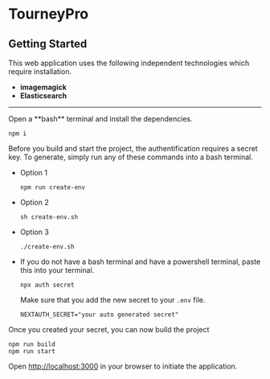 # TourneyPro

## Getting Started
This web application uses the following independent technologies which require installation.
- **imagemagick**
- **Elasticsearch**

<hr></hr>
Open a **bash** terminal and install the dependencies.

```
npm i
``` 

Before you build and start the project, the authentification requires a secret key. To generate, simply run any of these commands into a bash terminal. 
* Option 1
    ```
    npm run create-env
    ```  
* Option 2
    ```
    sh create-env.sh
    ```
* Option 3 
    ```
    ./create-env.sh
    ```

* If you do not have a bash terminal and have a powershell terminal, paste this into your terminal. 
    ```
    npx auth secret
    ``` 
    Make sure that you add the new secret to your `.env` file.
    ```
    NEXTAUTH_SECRET="your auto generated secret"
    ```

Once you created your secret, you can now build the project
```
npm run build
npm run start
```

Open [http://localhost:3000](http://localhost:3000) in your browser to initiate the application.
